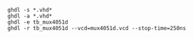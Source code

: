     ghdl -s *.vhd*
    ghdl -a *.vhd*
    ghdl -e tb_mux4051d
    ghdl -r tb_mux4051d --vcd=mux4051d.vcd --stop-time=250ns
